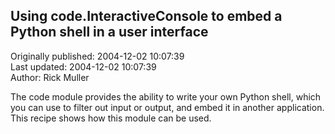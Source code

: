 ## Using code.InteractiveConsole to embed a Python shell in a user interface  
Originally published: 2004-12-02 10:07:39  
Last updated: 2004-12-02 10:07:39  
Author: Rick Muller  
  
The code module provides the ability to write your own Python shell, which you can use to filter out input or output, and embed it in another application. This recipe shows how this module can be used.